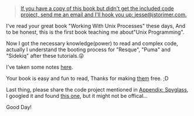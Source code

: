 > [If you have a copy of this book but didn't get the included code project, send me an email and I'll hook you up: jesse@jstorimer.com.](https://workingwithruby.com/wwup/spyglass/)

I've read your great book "Working With Unix Processes" these days, And to be honest, this is the first book teaching me about"Unix Programming".

Now I got the necessary knowledge(power) to read and complex code, actually I understand the booting process for "Resque", "Puma" and "Sidekiq" after these tutorials.😜

I've taken some notes [here](https://github.com/liijunwei/practice/tree/main/ruby/working-with-unix-processes).

Your book is easy and fun to read, Thanks for making [them](https://workingwithruby.com/) free. ;D

Last thing, please share the code project mentioned in [Appendix: Spyglass](https://workingwithruby.com/wwup/spyglass/), I googled it and found [this one](https://github.com/d-bot/spyglass), but it might not be offical...

Good Day!


